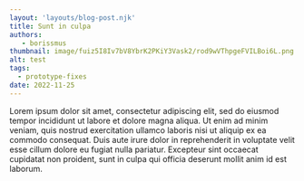 ```yaml
---
layout: 'layouts/blog-post.njk'
title: Sunt in culpa
authors:
   - borissmus
thumbnail: image/fuiz5I8Iv7bV8YbrK2PKiY3Vask2/rod9wVThpgeFVILBoi6L.png
alt: test
tags:
  - prototype-fixes
date: 2022-11-25
---
```


Lorem ipsum dolor sit amet, consectetur adipiscing elit, sed do eiusmod tempor incididunt ut labore et
dolore magna aliqua. Ut enim ad minim veniam, quis nostrud exercitation ullamco laboris nisi ut aliquip
ex ea commodo consequat. Duis aute irure dolor in reprehenderit in voluptate velit esse cillum dolore
eu fugiat nulla pariatur. Excepteur sint occaecat cupidatat non proident, sunt in culpa qui officia
deserunt mollit anim id est laborum.
